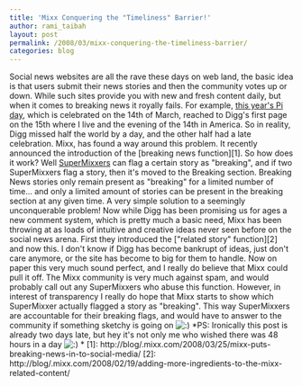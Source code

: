 ```yaml
---
title: 'Mixx Conquering the "Timeliness" Barrier!'
author: rami_taibah
layout: post
permalink: /2008/03/mixx-conquering-the-timeliness-barrier/
categories: blog
---
```

Social news websites are all the rave these days on web land, the basic idea is that users submit their news stories and then the community votes up or down. While such sites provide you with new and fresh content daily, but when it comes to breaking news it royally fails. For example, [this year's Pi day](http://digg.com/general_sciences/Happy_Pi_Day_10), which is celebrated on the 14th of March, reached to Digg's first page on the 15th where I live and the evening of the 14th in America. So in reality, Digg missed half the world by a day, and the other half had a late celebration.
Mixx, has found a way around this problem. It recently announced the introduction of the \[breaking news function\]\[1\]. So how does it work? Well [SuperMixxers](http://blog/.mixx.com/2008/02/19/adding-more-ingredients-to-the-mixx-related-content/) can flag a certain story as "breaking", and if two SuperMixxers flag a story, then it's moved to the Breaking section. Breaking News stories only remain present as "breaking" for a limited number of time... and only a limited amount of stories can be present in the breaking section at any given time. A very simple solution to a seemingly unconquerable problem!
Now while Digg has been promising us for ages a new comment system, which is pretty much a basic need, Mixx has been throwing at as loads of intuitive and creative ideas never seen before on the social news arena. First they introduced the \["related story" function\]\[2\] and now this. I don't know if Digg has become bankrupt of ideas, just don't care anymore, or the site has become to big for them to handle.
Now on paper this very much sound perfect, and I really do believe that Mixx could pull it off. The Mixx community is very much against spam, and would probably call out any SuperMixxers who abuse this function. However, in interest of transparency I really do hope that Mixx starts to show which SuperMixxer actually flagged a story as "breaking". This way SuperMixxers are accountable for their breaking flags, and would have to answer to the community if something sketchy is going on ![:)](http://192.168.1.2/blog2/wp-includes/images/smilies/icon_smile.gif)
\*PS: Ironically this post is already two days late, but hey it's not only me who wished there was 48 hours in a day ![:)](http://192.168.1.2/blog2/wp-includes/images/smilies/icon_smile.gif) \*
\[1\]: http://blog/.mixx.com/2008/03/25/mixx-puts-breaking-news-in-to-social-media/
\[2\]: http://blog/.mixx.com/2008/02/19/adding-more-ingredients-to-the-mixx-related-content/
